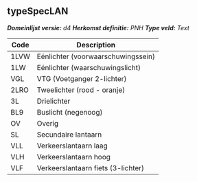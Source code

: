 ## typeSpecLAN

*__Domeinlijst versie:__ d4*
*__Herkomst definitie:__ PNH*
*__Type veld:__ Text*

|__Code__ |__Description__	|
|	---	|	---	|
| 1LVW | Eénlichter (voorwaarschuwingssein) |
| 1LW | Eénlichter (waarschuwingslicht) |
| VGL | VTG (Voetganger 2-lichter) |
| 2LRO | Tweelichter (rood - oranje) |
| 3L | Drielichter |
| BL9 | Buslicht (negenoog) |
| OV | Overig |
| SL | Secundaire lantaarn |
| VLL | Verkeerslantaarn laag |
| VLH | Verkeerslantaarn hoog |
| VLF | Verkeerslantaarn fiets (3-lichter) |
